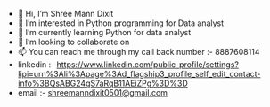 - 👋 Hi, I’m Shree Mann Dixit
- 👀 I’m interested in Python programming for Data analyst
- 🌱 I’m currently learning Python for data analyst
- 💞️ I’m looking to collaborate on 
- 📫 You can reach me through my call back number :- 8887608114
- linkedin :- https://www.linkedin.com/public-profile/settings?lipi=urn%3Ali%3Apage%3Ad_flagship3_profile_self_edit_contact-info%3BQsABG24gS7aRqB11AEiZPg%3D%3D
- email :- shreemanndixit0501@gmail.com

